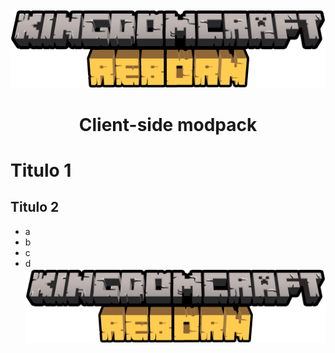 <div align="center">
<img src="https://github.com/Raykza/KingdomcraftReborn/blob/main/KCRBN.png">
  <h1>Client-side modpack</h1></div>
  
  # Titulo 1
  
  ## Titulo 2
  
  - a
  - b
  - c
  - d
  ![logo2](https://github.com/Raykza/KingdomcraftReborn/blob/main/KCRBN.png)
